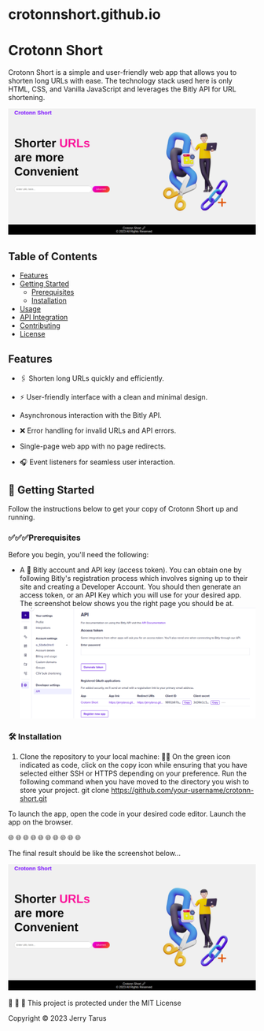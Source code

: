 # crotonnshort.github.io

# Crotonn Short 

Crotonn Short is a simple and user-friendly web app that allows you to shorten long URLs with ease. 
The technology stack used here is only  HTML, CSS, and Vanilla JavaScript and leverages the Bitly API for URL shortening.

![Alt text](img/crotonnshort.png)

## Table of Contents

- [Features](#features)
- [Getting Started](#getting-started)
  - [Prerequisites](#prerequisites)
  - [Installation](#installation)
- [Usage](#usage)
- [API Integration](#api-integration)
- [Contributing](#contributing)
- [License](#license)

## Features

- 🖇️ Shorten long URLs quickly and efficiently.

- ⚡ User-friendly interface with a clean and minimal design.

- Asynchronous interaction with the Bitly API.

- ❌ Error handling for invalid URLs and API errors.

- Single-page web app with no page redirects.

- 🎧 Event listeners for seamless user interaction.

## 🚀 Getting Started

Follow the instructions below to get your copy of Crotonn Short up and running.

### ✅️✅️✅️Prerequisites

Before you begin, you'll need the following:

- A 🔐 Bitly account and API key (access token). 
You can obtain one by following Bitly's registration process which involves signing up to their site and creating a Developer Account. You should then generate an access token, or an API Key which you will use for your desired app.
The screenshot below shows you the right page you should be at.
![Alt text](<img/bitly api.png>)


### 🛠️ Installation

1. Clone the repository to your local machine:
👨‍💻
On the green icon indicated as code, click on the copy icon while ensuring that you have selected either SSH or HTTPS depending on your preference.
Run the following command when you have moved to the directory you wish to store your project.
git clone https://github.com/your-username/crotonn-short.git

To launch the app, open the code in your desired code editor. 
Launch the app on the browser.

🌐 🌐 🌐 🌐 🌐 🌐 🌐 🌐 🌐 🌐


The final result should be like the screenshot below...

![Alt text](img/crotonnshort.png)


🤺 🤺 🤺 
This project is protected under the 
MIT License

Copyright © 2023 Jerry Tarus
